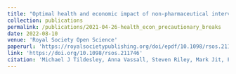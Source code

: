 ```yaml
---
title: "Optimal health and economic impact of non-pharmaceutical intervention measures prior and post vaccination in England: a mathematical modelling study"
collection: publications
permalink: /publications/2021-04-26-health_econ_precautionary_breaks
date: 2022-08-10
venue: 'Royal Society Open Science'
paperurl: 'https://royalsocietypublishing.org/doi/epdf/10.1098/rsos.211746'
link: 'https://doi.org/10.1098/rsos.211746'
citation: 'Michael J Tildesley, Anna Vassall, Steven Riley, Mark Jit, Frank Sandmann, <b>Edward M Hill</b>, Robin N Thompson, Benjamin D Atkins, John Edmunds, Louise Dyson, Matt J Keeling. (2022). &quot;Optimal health and economic impact of non-pharmaceutical intervention measures prior and post vaccination in England: a mathematical modelling study.&quot; <i>Royal Society Open Science</i>, <b>9</b>(8): 211746. doi:10.1098/rsos.211746.'
---
```

